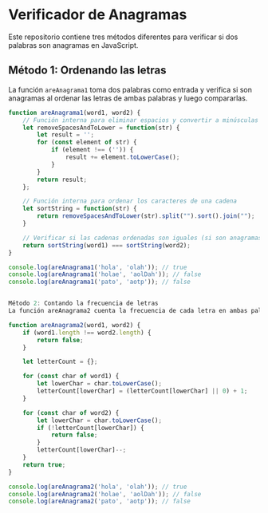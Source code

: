 # Verificador de Anagramas

Este repositorio contiene tres métodos diferentes para verificar si dos palabras son anagramas en JavaScript.

## Método 1: Ordenando las letras

La función `areAnagrama1` toma dos palabras como entrada y verifica si son anagramas al ordenar las letras de ambas palabras y luego compararlas.

```javascript
function areAnagrama1(word1, word2) {
    // Función interna para eliminar espacios y convertir a minúsculas
    let removeSpacesAndToLower = function(str) {
        let result = '';
        for (const element of str) {
            if (element !== ('')) {
                result += element.toLowerCase();
            }
        }
        return result;
    };

    // Función interna para ordenar los caracteres de una cadena
    let sortString = function(str) {
        return removeSpacesAndToLower(str).split("").sort().join("");
    }

    // Verificar si las cadenas ordenadas son iguales (si son anagramas)
    return sortString(word1) === sortString(word2);
}

console.log(areAnagrama1('hola', 'olah')); // true
console.log(areAnagrama1('holae', 'aolDah')); // false
console.log(areAnagrama1('pato', 'aotp')); // false


Método 2: Contando la frecuencia de letras
La función areAnagrama2 cuenta la frecuencia de cada letra en ambas palabras y luego verifica si tienen la misma cantidad de cada letra.

function areAnagrama2(word1, word2) {
    if (word1.length !== word2.length) {
        return false;
    }

    let letterCount = {};

    for (const char of word1) {
        let lowerChar = char.toLowerCase();
        letterCount[lowerChar] = (letterCount[lowerChar] || 0) + 1;
    }

    for (const char of word2) {
        let lowerChar = char.toLowerCase();
        if (!letterCount[lowerChar]) {
            return false;
        }
        letterCount[lowerChar]--;
    }
    return true;
}

console.log(areAnagrama2('hola', 'olah')); // true
console.log(areAnagrama2('holae', 'aolDah')); // false
console.log(areAnagrama2('pato', 'aotp')); // false
